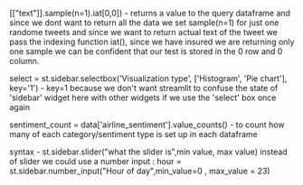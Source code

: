 [["text"]].sample(n=1).iat[0,0]) - returns a value to the query dataframe and since we dont want to return all the data we set sample(n=1) for just one randome tweets and since we want to return actual text of the tweet we pass the indexing function iat(), since we have insured we are returning only one sample we can be confident that our test is stored in the 0 row and 0 column.

select = st.sidebar.selectbox('Visualization type', ['Histogram', 'Pie chart'], key='1') - key=1 because we don't want streamlit to confuse the state of 'sidebar' widget here with other widgets if we use the 'select' box once again

sentiment_count = data['airline_sentiment'].value_counts() - to count how many of each category/sentiment type is set up in each dataframe

syntax -  st.sidebar.slider("what the slider is",min value, max value)
instead of slider we could use a number input :
hour = st.sidebar.number_input("Hour of day",min_value=0 , max_value = 23)
